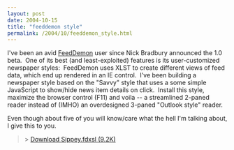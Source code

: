 ```yaml
---
layout: post
date: 2004-10-15
title: "feeddemon style"
permalink: /2004/10/feeddemon_style.html
---
```


I've been an avid [FeedDemon](http://www.feeddemon.com/) user since Nick Bradbury announced the 1.0 beta.  One of its best (and least-exploited) features is its user-customized newspaper styles:  FeedDemon uses XLST to create different views of feed data, which end up rendered in an IE control.  I've been building a newspaper style based on the "Savvy" style that uses a some simple JavaScript to show/hide news item details on click.  Install this style, maximize the browser control (F11) and voila -- a streamlined 2-paned reader instead of (IMHO) an overdesigned 3-paned "Outlook style" reader.

Even though about five of you will know/care what the hell I'm talking about, I give this to you.

>\> [Download Sippey.fdxsl (9.2K)](http://sippey.typepad.com/filtered/downloads/Sippey.fdxsl)